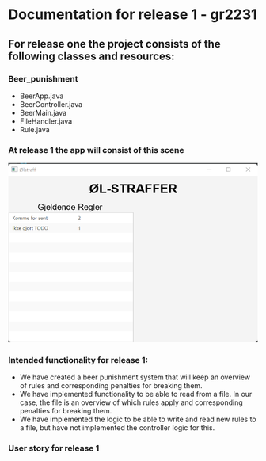 # Documentation for release 1 - gr2231
## For release one the project consists of the following classes and resources:

### Beer_punishment
* BeerApp.java
* BeerController.java
* BeerMain.java
* FileHandler.java
* Rule.java

### At release 1 the app will consist of this scene
![alt_text](uirelease1.png)


### Intended functionality for release 1:
* We have created a beer punishment system that will keep an overview of rules and corresponding penalties for breaking them.
* We have implemented functionality to be able to read from a file. In our case, the file is  an overview of which rules apply and corresponding penalties for breaking them.
* We have implemented the logic to be able to write and read new rules to a file, but have not implemented the controller logic for this.


### User story for release 1
> 
